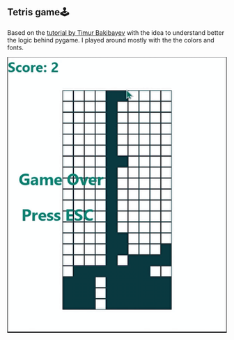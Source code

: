 Tetris game🕹️
---

Based on the [tutorial by Timur Bakibayev](https://levelup.gitconnected.com/writing-tetris-in-python-2a16bddb5318) with the idea to understand better the logic behind pygame. 
I played around mostly with the the colors and fonts. 

![](https://raw.githubusercontent.com/viiktr/tetris/master/Tetris.gif)
